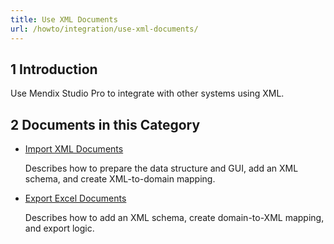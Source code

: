 ```yaml
---
title: Use XML Documents
url: /howto/integration/use-xml-documents/
---
```


## 1 Introduction 

Use Mendix Studio Pro to integrate with other systems using XML. 

## 2 Documents in this Category

* [Import XML Documents](/howto/integration/importing-xml-documents/)

    Describes how to prepare the data structure and GUI, add an XML schema, and create XML-to-domain mapping.

* [Export Excel Documents](/howto/integration/export-xml-documents/)

    Describes how to add an XML schema, create domain-to-XML mapping, and export logic.
